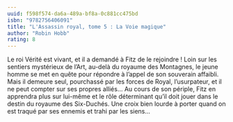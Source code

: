 ```yaml
---
uuid: f598f574-da6a-489a-bf8a-0c881cc475bd
isbn: "9782756406091"
title: "L'Assassin royal, tome 5 : La Voie magique"
author: "Robin Hobb"
rating: 8
---
```


Le roi Vérité est vivant, et il a demandé à Fitz de le rejoindre ! Loin sur les sentiers mystérieux de l’Art, au-delà du royaume des Montagnes, le jeune homme se met en quête pour répondre à l’appel de son souverain affaibli. Mais il demeure seul, pourchassé par les forces de Royal, l’usurpateur, et il ne peut compter sur ses propres alliés… Au cours de son périple, Fitz en apprendra plus sur lui-même et le rôle déterminant qu’il doit jouer dans le destin du royaume des Six-Duchés. Une croix bien lourde à porter quand on est traqué par ses ennemis et trahi par les siens…
